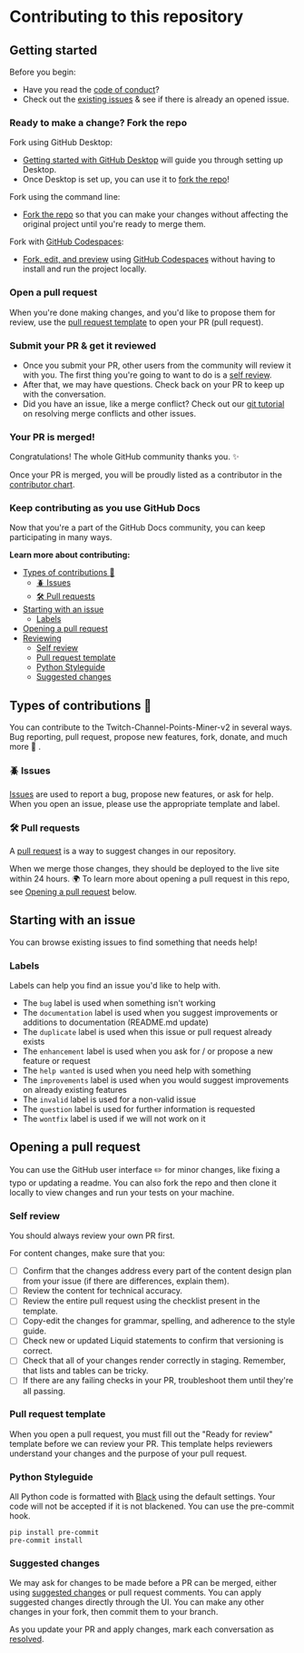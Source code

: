 # Contributing to this repository

## Getting started

Before you begin:

- Have you read the [code of conduct](CODE_OF_CONDUCT.md)?
- Check out the [existing issues](https://github.com/Tkd-Alex/Twitch-Channel-Points-Miner-v2/issues) & see if there is already an opened issue.

### Ready to make a change? Fork the repo

Fork using GitHub Desktop:

- [Getting started with GitHub Desktop](https://docs.github.com/en/desktop/installing-and-configuring-github-desktop/getting-started-with-github-desktop) will guide you through setting up Desktop.
- Once Desktop is set up, you can use it to [fork the repo](https://docs.github.com/en/desktop/contributing-and-collaborating-using-github-desktop/cloning-and-forking-repositories-from-github-desktop)!

Fork using the command line:

- [Fork the repo](https://docs.github.com/en/github/getting-started-with-github/fork-a-repo#fork-an-example-repository) so that you can make your changes without affecting the original project until you're ready to merge them.

Fork with [GitHub Codespaces](https://github.com/features/codespaces):

- [Fork, edit, and preview](https://docs.github.com/en/free-pro-team@latest/github/developing-online-with-codespaces/creating-a-codespace) using [GitHub Codespaces](https://github.com/features/codespaces) without having to install and run the project locally.

### Open a pull request

When you're done making changes, and you'd like to propose them for review, use the [pull request template](#pull-request-template) to open your PR (pull request).

### Submit your PR & get it reviewed

- Once you submit your PR, other users from the community will review it with you. The first thing you're going to want to do is a [self review](#self-review).
- After that, we may have questions. Check back on your PR to keep up with the conversation.
- Did you have an issue, like a merge conflict? Check out our [git tutorial](https://lab.github.com/githubtraining/managing-merge-conflicts) on resolving merge conflicts and other issues.

### Your PR is merged!

Congratulations! The whole GitHub community thanks you. :sparkles:

Once your PR is merged, you will be proudly listed as a contributor in the [contributor chart](https://github.com/Tkd-Alex/Twitch-Channel-Points-Miner-v2/graphs/contributors).

### Keep contributing as you use GitHub Docs

Now that you're a part of the GitHub Docs community, you can keep participating in many ways.

**Learn more about contributing:**

- [Types of contributions :memo:](#types-of-contributions-memo)
  - [:beetle: Issues](#beetle-issues)
  - [:hammer_and_wrench: Pull requests](#hammer_and_wrench-pull-requests)
- [Starting with an issue](#starting-with-an-issue)
  - [Labels](#labels)
- [Opening a pull request](#opening-a-pull-request)
- [Reviewing](#reviewing)
  - [Self review](#self-review)
  - [Pull request template](#pull-request-template)
  - [Python Styleguide](#python-styleguide)
  - [Suggested changes](#suggested-changes)

## Types of contributions :memo:

You can contribute to the Twitch-Channel-Points-Miner-v2 in several ways. Bug reporting, pull request, propose new features, fork, donate, and much more :muscle: .

### :beetle: Issues

[Issues](https://docs.github.com/en/github/managing-your-work-on-github/about-issues) are used to report a bug, propose new features, or ask for help. When you open an issue, please use the appropriate template and label.

### :hammer_and_wrench: Pull requests

A [pull request](https://docs.github.com/en/github/collaborating-with-issues-and-pull-requests/about-pull-requests) is a way to suggest changes in our repository.

When we merge those changes, they should be deployed to the live site within 24 hours. :earth_africa: To learn more about opening a pull request in this repo, see [Opening a pull request](#opening-a-pull-request) below.

## Starting with an issue

You can browse existing issues to find something that needs help!

### Labels

Labels can help you find an issue you'd like to help with.

- The `bug` label is used when something isn't working
- The `documentation` label is used when you suggest improvements or additions to documentation (README.md update)
- The `duplicate` label is used when this issue or pull request already exists
- The `enhancement` label is used when you ask for / or propose a new feature or request
- The `help wanted` is used when you need help with something
- The `improvements` label is used when you would suggest improvements on already existing features
- The `invalid` label is used for a non-valid issue
- The `question` label is used for further information is requested
- The `wontfix` label is used if we will not work on it

## Opening a pull request

You can use the GitHub user interface :pencil2: for minor changes, like fixing a typo or updating a readme. You can also fork the repo and then clone it locally to view changes and run your tests on your machine.

### Self review

You should always review your own PR first.

For content changes, make sure that you:

- [ ] Confirm that the changes address every part of the content design plan from your issue (if there are differences, explain them).
- [ ] Review the content for technical accuracy.
- [ ] Review the entire pull request using the checklist present in the template.
- [ ] Copy-edit the changes for grammar, spelling, and adherence to the style guide.
- [ ] Check new or updated Liquid statements to confirm that versioning is correct.
- [ ] Check that all of your changes render correctly in staging. Remember, that lists and tables can be tricky.
- [ ] If there are any failing checks in your PR, troubleshoot them until they're all passing.

### Pull request template

When you open a pull request, you must fill out the "Ready for review" template before we can review your PR. This template helps reviewers understand your changes and the purpose of your pull request.

### Python Styleguide

All Python code is formatted with [Black](https://github.com/psf/black) using the default settings. Your code will not be accepted if it is not blackened.
You can use the pre-commit hook.

```
pip install pre-commit
pre-commit install
```

### Suggested changes

We may ask for changes to be made before a PR can be merged, either using [suggested changes](https://docs.github.com/en/github/collaborating-with-issues-and-pull-requests/incorporating-feedback-in-your-pull-request) or pull request comments. You can apply suggested changes directly through the UI. You can make any other changes in your fork, then commit them to your branch.

As you update your PR and apply changes, mark each conversation as [resolved](https://docs.github.com/en/github/collaborating-with-issues-and-pull-requests/commenting-on-a-pull-request#resolving-conversations).
